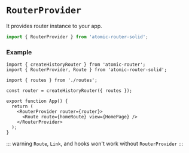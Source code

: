# `RouterProvider`

It provides router instance to your app.

```ts
import { RouterProvider } from 'atomic-router-solid';
```

### Example

```tsx
import { createHistoryRouter } from 'atomic-router';
import { RouterProvider, Route } from 'atomic-router-solid';

import { routes } from './routes';

const router = createHistoryRouter({ routes });

export function App() {
  return (
    <RouterProvider router={router}>
      <Route route={homeRoute} view={HomePage} />
    </RouterProvider>
  );
}
```

::: warning
`Route`, `Link`, and hooks won't work without `RouterProvider`
:::
